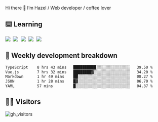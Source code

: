 
Hi there 👋 I’m Hazel / Web developer / coffee lover

## ⌨️ Learning

<samp>
 <a href="https://github.com/vuejs/core"><img src="https://api.iconify.design/logos:vue.svg" /></a>
  <a href="https://github.com/vuejs/core"><img src="https://api.iconify.design/logos:react.svg" /></a>
  <a href="https://github.com/vitejs/vite"><img src="https://api.iconify.design/logos:vitejs.svg" /></a>
  <a href="https://github.com/microsoft/TypeScript"><img src="https://api.iconify.design/logos:typescript-icon.svg" /></a> 
  <a href="https://github.com/unocss/unocss"><img src="https://api.iconify.design/logos:unocss.svg" /></a>
  

</samp>


## 🦀 Weekly development breakdown

<!--START_SECTION:waka-->

```txt
TypeScript    8 hrs 43 mins   ██████████░░░░░░░░░░░░░░░   39.50 %
Vue.js        7 hrs 32 mins   ████████▓░░░░░░░░░░░░░░░░   34.20 %
Markdown      1 hr 49 mins    ██░░░░░░░░░░░░░░░░░░░░░░░   08.27 %
JSON          1 hr 28 mins    █▓░░░░░░░░░░░░░░░░░░░░░░░   06.70 %
YAML          57 mins         █░░░░░░░░░░░░░░░░░░░░░░░░   04.37 %
```

<!--END_SECTION:waka-->
## 👬🏻 Visitors

![gh_visitors](https://profile-counter.glitch.me/Hazel-Lin/count.svg)

